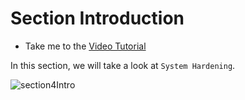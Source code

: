 # Section Introduction

  - Take me to the [Video Tutorial](https://kodekloud.com/topic/section-introduction-6/)

In this section, we will take a look at `System Hardening`.

  ![section4Intro](../../images/section4Intro.png)
